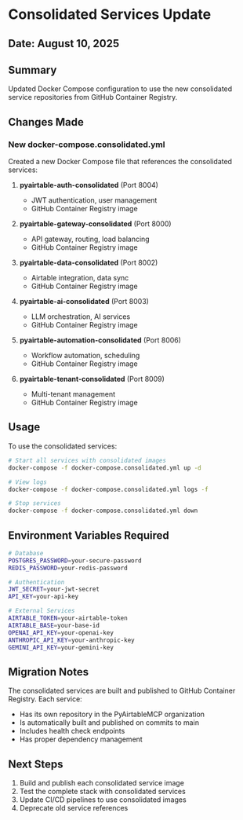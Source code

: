 # Consolidated Services Update

## Date: August 10, 2025

## Summary
Updated Docker Compose configuration to use the new consolidated service repositories from GitHub Container Registry.

## Changes Made

### New docker-compose.consolidated.yml
Created a new Docker Compose file that references the consolidated services:

1. **pyairtable-auth-consolidated** (Port 8004)
   - JWT authentication, user management
   - GitHub Container Registry image

2. **pyairtable-gateway-consolidated** (Port 8000)
   - API gateway, routing, load balancing
   - GitHub Container Registry image

3. **pyairtable-data-consolidated** (Port 8002)
   - Airtable integration, data sync
   - GitHub Container Registry image

4. **pyairtable-ai-consolidated** (Port 8003)
   - LLM orchestration, AI services
   - GitHub Container Registry image

5. **pyairtable-automation-consolidated** (Port 8006)
   - Workflow automation, scheduling
   - GitHub Container Registry image

6. **pyairtable-tenant-consolidated** (Port 8009)
   - Multi-tenant management
   - GitHub Container Registry image

## Usage

To use the consolidated services:

```bash
# Start all services with consolidated images
docker-compose -f docker-compose.consolidated.yml up -d

# View logs
docker-compose -f docker-compose.consolidated.yml logs -f

# Stop services
docker-compose -f docker-compose.consolidated.yml down
```

## Environment Variables Required

```bash
# Database
POSTGRES_PASSWORD=your-secure-password
REDIS_PASSWORD=your-redis-password

# Authentication
JWT_SECRET=your-jwt-secret
API_KEY=your-api-key

# External Services
AIRTABLE_TOKEN=your-airtable-token
AIRTABLE_BASE=your-base-id
OPENAI_API_KEY=your-openai-key
ANTHROPIC_API_KEY=your-anthropic-key
GEMINI_API_KEY=your-gemini-key
```

## Migration Notes

The consolidated services are built and published to GitHub Container Registry. Each service:
- Has its own repository in the PyAirtableMCP organization
- Is automatically built and published on commits to main
- Includes health check endpoints
- Has proper dependency management

## Next Steps

1. Build and publish each consolidated service image
2. Test the complete stack with consolidated services
3. Update CI/CD pipelines to use consolidated images
4. Deprecate old service references